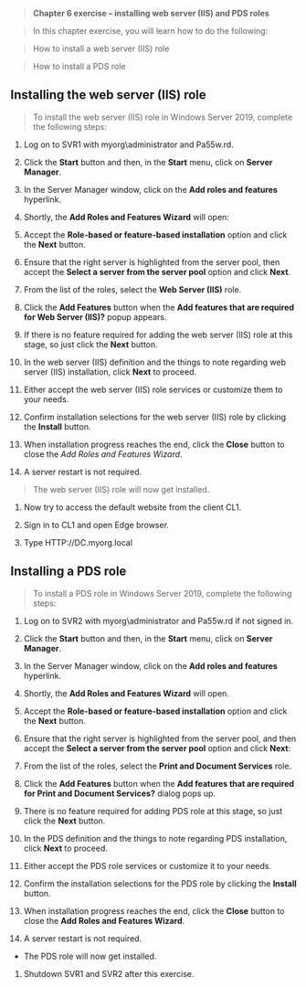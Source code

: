 >   **Chapter 6 exercise – installing web server (IIS) and PDS roles**

>   In this chapter exercise, you will learn how to do the following:

>   How to install a web server (IIS) role

>   How to install a PDS role

Installing the web server (IIS) role
------------------------------------

>   To install the web server (IIS) role in Windows Server 2019, complete the
>   following steps:

1.  Log on to SVR1 with myorg\\administrator and Pa55w.rd.

2.  Click the **Start** button and then, in the **Start** menu, click on
    **Server Manager**.

3.  In the Server Manager window, click on the **Add roles and features**
    hyperlink.

4.  Shortly, the **Add Roles and Features Wizard** will open:

5.  Accept the **Role-based or feature-based installation** option and click the
    **Next** button.

6.  Ensure that the right server is highlighted from the server pool, then
    accept the **Select a server from the server pool** option and click
    **Next**.

7.  From the list of the roles, select the **Web Server (IIS)** role.

8.  Click the **Add Features** button when the **Add features that are required
    for Web Server (IIS)?** popup appears.

9.  If there is no feature required for adding the web server (IIS) role at this
    stage, so just click the **Next** button.

10. In the web server (IIS) definition and the things to note regarding web
    server (IIS) installation, click **Next** to proceed.

11. Either accept the web server (IIS) role services or customize them to your
    needs.

12. Confirm installation selections for the web server (IIS) role by clicking
    the **Install** button.

13. When installation progress reaches the end, click the **Close** button to
    close the *Add Roles and Features Wizard*.

14. A server restart is not required.

>   The web server (IIS) role will now get installed.

1.  Now try to access the default website from the client CL1.

2.  Sign in to CL1 and open Edge browser.

3.  Type HTTP://DC.myorg.local

Installing a PDS role
---------------------

>   To install a PDS role in Windows Server 2019, complete the following steps:

1.  Log on to SVR2 with myorg\\administrator and Pa55w.rd if not signed in.

2.  Click the **Start** button and then, in the **Start** menu, click on
    **Server Manager**.

3.  In the Server Manager window, click on the **Add roles and features**
    hyperlink.

4.  Shortly, the **Add Roles and Features Wizard** will open.

5.  Accept the **Role-based or feature-based installation** option and click the
    **Next** button.

6.  Ensure that the right server is highlighted from the server pool, and then
    accept the **Select a server from the server pool** option and click
    **Next**:

7.  From the list of the roles, select the **Print and Document Services** role.

8.  Click the **Add Features** button when the **Add features that are required
    for Print and Document Services?** dialog pops up.

9.  There is no feature required for adding PDS role at this stage, so just
    click the **Next** button.

10. In the PDS definition and the things to note regarding PDS installation,
    click **Next** to proceed.

11. Either accept the PDS role services or customize it to your needs.

12. Confirm the installation selections for the PDS role by clicking the
    **Install** button.

13. When installation progress reaches the end, click the **Close** button to
    close the **Add Roles and Features Wizard**.

14. A server restart is not required.

-   The PDS role will now get installed.

1.  Shutdown SVR1 and SVR2 after this exercise.
